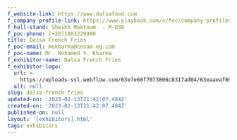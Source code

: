 ```yaml
---
f_website-link: https://www.dalsafood.com
f_company-profile-link: https://www.playbook.com/s/fec/company-profiles
f_hall-stand: Sheikh Maktoum  - M-D38
f_poc-phone: (+20)1003229900
title: Dalsa French Fries
f_poc-email: mokharma@cesam-eg.com
f_poc-name: Mr. Mohamed S. Kharma
f_exhibitor-name: Dalsa French Fries
f_exhibitor-logo:
  url: >-
    https://uploads-ssl.webflow.com/63e7e60f7073806c8317ad04/63eaaeaf69e10a0167dea0c3_MzVhZg.jpeg
  alt: null
slug: dalsa-french-fries
updated-on: '2023-02-13T21:42:07.484Z'
created-on: '2023-02-13T21:42:07.484Z'
published-on: null
layout: '[exhibitors].html'
tags: exhibitors
---
```



